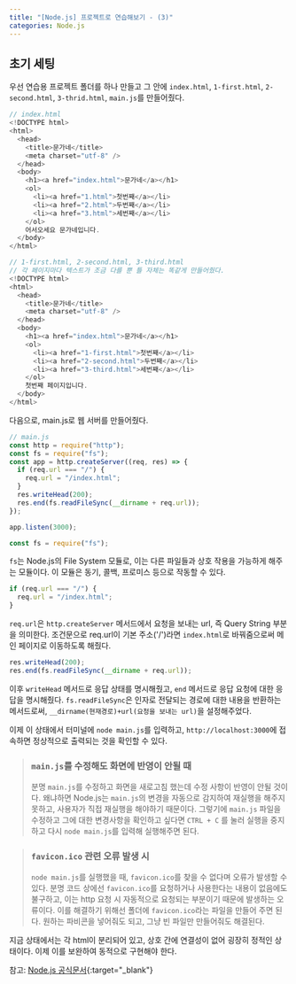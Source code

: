```yaml
---
title: "[Node.js] 프로젝트로 연습해보기 - (3)"
categories: Node.js
---
```


## 초기 세팅

우선 연습용 프로젝트 폴더를 하나 만들고 그 안에 `index.html`, `1-first.html`, `2-second.html`, `3-thrid.html`, `main.js`를 만들어줬다.

```js
// index.html
<!DOCTYPE html>
<html>
  <head>
    <title>문가네</title>
    <meta charset="utf-8" />
  </head>
  <body>
    <h1><a href="index.html">문가네</a></h1>
    <ol>
      <li><a href="1.html">첫번째</a></li>
      <li><a href="2.html">두번째</a></li>
      <li><a href="3.html">세번째</a></li>
    </ol>
    어서오세요 문가네입니다.
  </body>
</html>
```

```js
// 1-first.html, 2-second.html, 3-third.html
// 각 페이지마다 텍스트가 조금 다를 뿐 틀 자체는 똑같게 만들어줬다.
<!DOCTYPE html>
<html>
  <head>
    <title>문가네</title>
    <meta charset="utf-8" />
  </head>
  <body>
    <h1><a href="index.html">문가네</a></h1>
    <ol>
      <li><a href="1-first.html">첫번째</a></li>
      <li><a href="2-second.html">두번째</a></li>
      <li><a href="3-third.html">세번째</a></li>
    </ol>
    첫번째 페이지입니다.
  </body>
</html>
```

다음으로, main.js로 웹 서버를 만들어줬다.

```js
// main.js
const http = require("http");
const fs = require("fs");
const app = http.createServer((req, res) => {
  if (req.url === "/") {
    req.url = "/index.html";
  }
  res.writeHead(200);
  res.end(fs.readFileSync(__dirname + req.url));
});

app.listen(3000);
```

```js
const fs = require("fs");
```

`fs`는 Node.js의 File System 모듈로, 이는 다른 파일들과 상호 작용을 가능하게 해주는 모듈이다. 이 모듈은 동기, 콜백, 프로미스 등으로 작동할 수 있다.

```js
if (req.url === "/") {
  req.url = "/index.html";
}
```

`req.url`은 `http.createServer` 메서드에서 요청을 보내는 url, 즉 Query String 부분을 의미한다. 조건문으로 req.url이 기본 주소('/')라면 `index.html`로 바꿔줌으로써 메인 페이지로 이동하도록 해줬다.

```js
res.writeHead(200);
res.end(fs.readFileSync(__dirname + req.url));
```

이후 `writeHead` 메서드로 응답 상태를 명시해줬고, `end` 메서드로 응답 요청에 대한 응답을 명시해줬다. `fs.readFileSync`은 인자로 전달되는 경로에 대한 내용을 반환하는 메서드로써, `__dirname(현재경로)+url(요청을 보내는 url)`을 설정해주었다.

이제 이 상태에서 터미널에 `node main.js`를 입력하고, `http://localhost:3000`에 접속하면 정상적으로 출력되는 것을 확인할 수 있다.

> ### `main.js`를 수정해도 화면에 반영이 안될 때
>
> 분명 `main.js`를 수정하고 화면을 새로고침 했는데 수정 사항이 반영이 안될 것이다. 왜냐하면 Node.js는 `main.js`의 변경을 자동으로 감지하여 재실행을 해주지 못하고, 사용자가 직접 재실행을 해야하기 때문이다. 그렇기에 `main.js` 파일을 수정하고 그에 대한 변경사항을 확인하고 싶다면 `CTRL + C` 를 눌러 실행을 중지하고 다시 `node main.js`를 입력해 실행해주면 된다.

> ### `favicon.ico` 관련 오류 발생 시
>
> `node main.js`를 실행했을 때, `favicon.ico`를 찾을 수 없다며 오류가 발생할 수 있다. 분명 코드 상에선 `favicon.ico`를 요청하거나 사용한다는 내용이 없음에도 불구하고, 이는 http 요청 시 자동적으로 요청되는 부분이기 때문에 발생하는 오류이다. 이를 해결하기 위해선 폴더에 `favicon.ico`라는 파일을 만들어 주면 된다. 원하는 파비콘을 넣어줘도 되고, 그냥 빈 파일만 만들어줘도 해결된다.

지금 상태에서는 각 html이 분리되어 있고, 상호 간에 연결성이 없어 굉장히 정적인 상태이다. 이제 이를 보완하여 동적으로 구현해야 한다.

참고: [Node.js 공식문서](https://nodejs.org/dist/latest-v16.x/docs/api/){:target="\_blank"}
